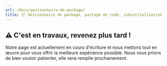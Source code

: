 ```yaml
---
url: /docs/gestionnaire-de-package/
title: 📦 Gestionnaire de package, partage de code, industrialisation
---
```


## ⚠️ C'est en travaux, revenez plus tard !

Notre page est actuellement en cours d'écriture et nous mettons tout en œuvre pour vous offrir la meilleure expérience possible. Nous vous prions de bien vouloir patienter, elle sera remplie prochainement.


